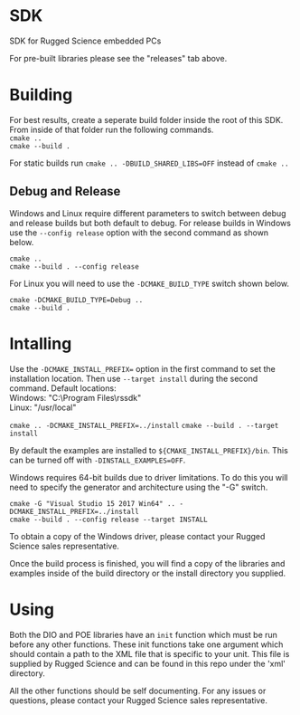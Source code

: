 # SDK
SDK for Rugged Science embedded PCs

For pre-built libraries please see the "releases" tab above.

# Building
For best results, create a seperate build folder inside the root of this SDK. From inside of that folder run the following commands.  
 `cmake ..`  
 `cmake --build .`
   
For static builds run `cmake .. -DBUILD_SHARED_LIBS=OFF` instead of `cmake ..`

## Debug and Release
Windows and Linux require different parameters to switch between debug and release builds but both default to debug. For release builds in Windows use the `--config release` option with the second command as shown below.

`cmake ..`  
`cmake --build . --config release`

For Linux you will need to use the `-DCMAKE_BUILD_TYPE` switch shown below.  

`cmake -DCMAKE_BUILD_TYPE=Debug ..`  
`cmake --build .`

# Intalling
Use the `-DCMAKE_INSTALL_PREFIX=` option in the first command to set the installation location. Then use `--target install` during the second command.
Default locations:  
Windows: "C:\Program Files\rssdk\"  
Linux: "/usr/local"

`cmake .. -DCMAKE_INSTALL_PREFIX=../install`
`cmake --build . --target install`

By default the examples are installed to `${CMAKE_INSTALL_PREFIX}/bin`. This can be turned off with `-DINSTALL_EXAMPLES=OFF`.

Windows requires 64-bit builds due to driver limitations. To do this you will need to specify the generator and architecture using the "-G" switch.  
  
`cmake -G "Visual Studio 15 2017 Win64" .. -DCMAKE_INSTALL_PREFIX=../install`  
`cmake --build . --config release --target INSTALL`

To obtain a copy of the Windows driver, please contact your Rugged Science sales representative.

Once the build process is finished, you will find a copy of the libraries and examples inside of the build directory or the install directory you supplied.

# Using
Both the DIO and POE libraries have an `init` function which must be run before any other functions. These init functions take one argument which should contain a path to the XML file that is specific to your unit. This file is supplied by Rugged Science and can be found in this repo under the 'xml' directory.

All the other functions should be self documenting. For any issues or questions, please contact your Rugged Science sales representative.
